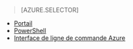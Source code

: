 > [AZURE.SELECTOR]
- [Portail](virtual-network-manage-nsg-arm-portal.md)
- [PowerShell](virtual-network-manage-nsg-arm-ps.md)
- [Interface de ligne de commande Azure](virtual-network-manage-nsg-arm-cli.md)

<!---HONumber=AcomDC_0914_2016-->